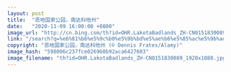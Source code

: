 ```yaml
---
layout: post
title:  "恶地国家公园，南达科他州"
date:   "2020-11-09 16:00:00 +0800"
image_url: "http://cn.bing.com/th?id=OHR.LakotaBadlands_ZH-CN0151830089_1920x1080.jpg&rf=LaDigue_1920x1080.jpg&pid=hp"
link: "/search?q=%e6%81%b6%e5%9c%b0%e5%9b%bd%e5%ae%b6%e5%85%ac%e5%9b%ad&form=hpcapt&mkt=zh-cn"
copyright: "恶地国家公园，南达科他州 (© Dennis Frates/Alamy)"
image_hash: "598006c237fce026960b92aca6427603"
image_filename: "th?id=OHR.LakotaBadlands_ZH-CN0151830089_1920x1080.jpg&rf=LaDigue_1920x1080.jpg&pid=hp"
---
```

